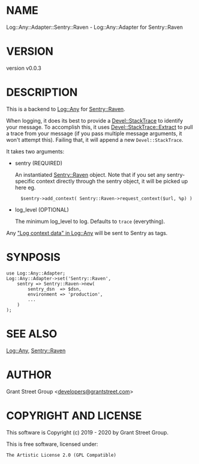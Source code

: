 # NAME

Log::Any::Adapter::Sentry::Raven - Log::Any::Adapter for Sentry::Raven

# VERSION

version v0.0.3

# DESCRIPTION

This is a backend to [Log::Any](https://metacpan.org/pod/Log::Any) for [Sentry::Raven](https://metacpan.org/pod/Sentry::Raven).

When logging, it does its best to provide a [Devel::StackTrace](https://metacpan.org/pod/Devel::StackTrace) to
identify your message. To accomplish this, it uses [Devel::StackTrace::Extract](https://metacpan.org/pod/Devel::StackTrace::Extract)
to pull a trace from your message (if you pass multiple message arguments, it
won't attempt this).
Failing that, it will append a new `Devel::StackTrace`.

It takes two arguments:

- sentry (REQUIRED)

    An instantiated [Sentry::Raven](https://metacpan.org/pod/Sentry::Raven) object.
    Note that if you set any sentry-specific context directly through the sentry
    object, it will be picked up here eg.

        $sentry->add_context( Sentry::Raven->request_context($url, %p) )

- log\_level (OPTIONAL)

    The minimum log\_level to log. Defaults to `trace` (everything).

Any ["Log context data" in Log::Any](https://metacpan.org/pod/Log::Any#Log-context-data) will be sent to Sentry as tags.

# SYNPOSIS

    use Log::Any::Adapter;
    Log::Any::Adapter->set('Sentry::Raven',
        sentry => Sentry::Raven->new(
            sentry_dsn  => $dsn,
            environment => 'production',
            ...
        )
    );

# SEE ALSO

[Log::Any](https://metacpan.org/pod/Log::Any), [Sentry::Raven](https://metacpan.org/pod/Sentry::Raven)

# AUTHOR

Grant Street Group &lt;developers@grantstreet.com>

# COPYRIGHT AND LICENSE

This software is Copyright (c) 2019 - 2020 by Grant Street Group.

This is free software, licensed under:

    The Artistic License 2.0 (GPL Compatible)
